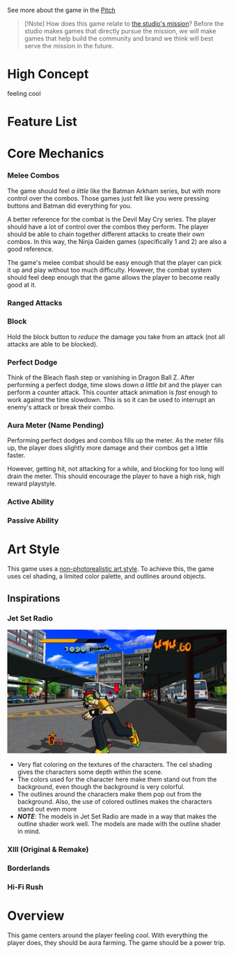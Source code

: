 See more about the game in the [Pitch](<./Pitch.md>)

> [!Note] How does this game relate to [the studio's mission](<../Home.md>)?
> Before the studio makes games that directly pursue the mission, we will make games that help build the community and brand we think will best serve the mission in the future.

# High Concept
feeling cool

# Feature List

# Core Mechanics
### Melee Combos

The game should feel *a little* like the Batman Arkham series, but with more control over the combos. Those games just felt like you were pressing buttons and Batman did everything for you.

A better reference for the combat is the Devil May Cry series. The player should have a lot of control over the combos they perform. The player should be able to chain together different attacks to create their own combos. In this way, the Ninja Gaiden games (specifically 1 and 2) are also a good reference.

The game's melee combat should be easy enough that the player can pick it up and play without too much difficulty. However, the combat system should feel deep enough that the game allows the player to become really good at it.

### Ranged Attacks

### Block

Hold the block button to *reduce* the damage you take from an attack (not all attacks are able to be blocked).

### Perfect Dodge

Think of the Bleach flash step or vanishing in Dragon Ball Z. After performing a perfect dodge, time slows down *a little bit* and the player can perform a counter attack. This counter attack animation is *fast* enough to work against the time slowdown. This is so it can be used to interrupt an enemy's attack or break their combo.

### Aura Meter (Name Pending)

Performing perfect dodges and combos fills up the meter. As the meter fills up, the player does slightly more damage and their combos get a little faster.

However, getting hit, not attacking for a while, and blocking for too long will drain the meter. This should encourage the player to have a high risk, high reward playstyle.

### Active Ability
### Passive Ability

# Art Style

This game uses a [non-photorealistic art style](https://en.wikipedia.org/wiki/Non-photorealistic_rendering). To achieve this, the game uses cel shading, a limited color palette, and outlines around objects.

## Inspirations

### Jet Set Radio
![](<../_META/Attachments/screen_shot_2446.jpeg>)

- Very flat coloring on the textures of the characters. The cel shading gives the characters some depth within the scene.
- The colors used for the character here make them stand out from the background, even though the background is very colorful.
- The outlines around the characters make them pop out from the background. Also, the use of colored outlines makes the characters stand out even more
- ***NOTE***: The models in Jet Set Radio are made in a way that makes the outline shader work well. The models are made with the outline shader in mind.

### XIII (Original & Remake)

### Borderlands

### Hi-Fi Rush

# Overview

This game centers around the player feeling *cool*. With everything the player does, they should be aura farming. The game should be a power trip.
